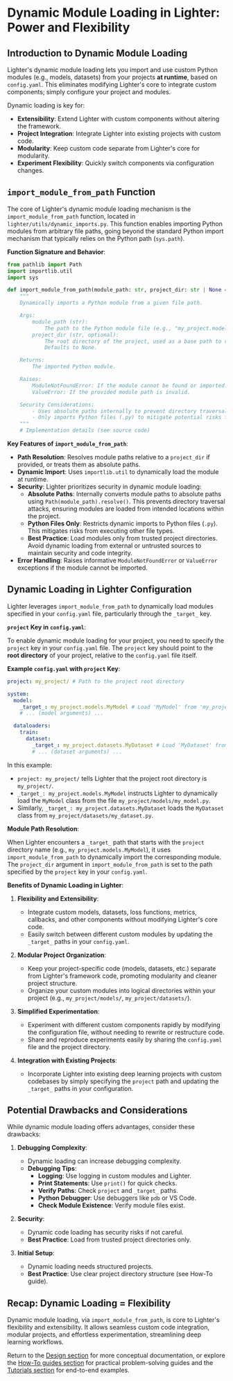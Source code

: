 # Dynamic Module Loading in Lighter: Power and Flexibility

## Introduction to Dynamic Module Loading

Lighter's dynamic module loading lets you import and use custom Python modules (e.g., models, datasets) from your projects **at runtime**, based on `config.yaml`. This eliminates modifying Lighter's core to integrate custom components; simply configure your project and modules.

Dynamic loading is key for:

*   **Extensibility**: Extend Lighter with custom components without altering the framework.
*   **Project Integration**: Integrate Lighter into existing projects with custom code.
*   **Modularity**: Keep custom code separate from Lighter's core for modularity.
*   **Experiment Flexibility**: Quickly switch components via configuration changes.

## `import_module_from_path` Function

The core of Lighter's dynamic module loading mechanism is the `import_module_from_path` function, located in `lighter/utils/dynamic_imports.py`. This function enables importing Python modules from arbitrary file paths, going beyond the standard Python import mechanism that typically relies on the Python path (`sys.path`).

**Function Signature and Behavior**:

```python title="lighter/utils/dynamic_imports.py"
from pathlib import Path
import importlib.util
import sys

def import_module_from_path(module_path: str, project_dir: str | None = None):
    """
    Dynamically imports a Python module from a given file path.

    Args:
        module_path (str): 
            The path to the Python module file (e.g., "my_project.models.MyModel").
        project_dir (str, optional): 
            The root directory of the project, used as a base path to resolve relative module paths. 
            Defaults to None.

    Returns:
        The imported Python module.

    Raises:
        ModuleNotFoundError: If the module cannot be found or imported.
        ValueError: If the provided module path is invalid.

    Security Considerations:
        - Uses absolute paths internally to prevent directory traversal vulnerabilities.
        - Only imports Python files (.py) to mitigate potential risks from other file types.
    """
    # Implementation details (see source code)
```

**Key Features of `import_module_from_path`**:

*   **Path Resolution**: Resolves module paths relative to a `project_dir` if provided, or treats them as absolute paths.
*   **Dynamic Import**: Uses `importlib.util` to dynamically load the module at runtime.
*   **Security**: Lighter prioritizes security in dynamic module loading:
    *   **Absolute Paths**: Internally converts module paths to absolute paths using `Path(module_path).resolve()`. This prevents directory traversal attacks, ensuring modules are loaded from intended locations within the project.
    *   **Python Files Only**: Restricts dynamic imports to Python files (`.py`). This mitigates risks from executing other file types.
    *   **Best Practice**: Load modules only from trusted project directories. Avoid dynamic loading from external or untrusted sources to maintain security and code integrity.
*   **Error Handling**: Raises informative `ModuleNotFoundError` or `ValueError` exceptions if the module cannot be imported.

## Dynamic Loading in Lighter Configuration

Lighter leverages `import_module_from_path` to dynamically load modules specified in your `config.yaml` file, particularly through the `_target_` key.

**`project` Key in `config.yaml`**:

To enable dynamic module loading for your project, you need to specify the `project` key in your `config.yaml` file. The `project` key should point to the **root directory** of your project, relative to the `config.yaml` file itself.

**Example `config.yaml` with `project` Key**:

```yaml title="config.yaml"
project: my_project/ # Path to the project root directory

system:
  model:
    _target_: my_project.models.MyModel # Load 'MyModel' from 'my_project/models/my_model.py'
    # ... (model arguments) ...

  dataloaders:
    train:
      dataset:
        _target_: my_project.datasets.MyDataset # Load 'MyDataset' from 'my_project/datasets/my_dataset.py'
        # ... (dataset arguments) ...
```

In this example:

*   `project: my_project/` tells Lighter that the project root directory is `my_project/`.
*   `_target_: my_project.models.MyModel` instructs Lighter to dynamically load the `MyModel` class from the file `my_project/models/my_model.py`.
*   Similarly, `_target_: my_project.datasets.MyDataset` loads the `MyDataset` class from `my_project/datasets/my_dataset.py`.

**Module Path Resolution**:

When Lighter encounters a `_target_` path that starts with the `project` directory name (e.g., `my_project.models.MyModel`), it uses `import_module_from_path` to dynamically import the corresponding module. The `project_dir` argument in `import_module_from_path` is set to the path specified by the `project` key in your `config.yaml`.

**Benefits of Dynamic Loading in Lighter**:

1.  **Flexibility and Extensibility**:

    *   Integrate custom models, datasets, loss functions, metrics, callbacks, and other components without modifying Lighter's core code.
    *   Easily switch between different custom modules by updating the `_target_` paths in your `config.yaml`.

2.  **Modular Project Organization**:

    *   Keep your project-specific code (models, datasets, etc.) separate from Lighter's framework code, promoting modularity and cleaner project structure.
    *   Organize your custom modules into logical directories within your project (e.g., `my_project/models/`, `my_project/datasets/`).

3.  **Simplified Experimentation**:

    *   Experiment with different custom components rapidly by modifying the configuration file, without needing to rewrite or restructure code.
    *   Share and reproduce experiments easily by sharing the `config.yaml` file and the project directory.

4.  **Integration with Existing Projects**:

    *   Incorporate Lighter into existing deep learning projects with custom codebases by simply specifying the `project` path and updating the `_target_` paths in your configuration.

## Potential Drawbacks and Considerations

While dynamic module loading offers advantages, consider these drawbacks:

1.  **Debugging Complexity**:

    *   Dynamic loading can increase debugging complexity.
    *   **Debugging Tips**:
        *   **Logging**: Use logging in custom modules and Lighter.
        *   **Print Statements**: Use `print()` for quick checks.
        *   **Verify Paths**: Check `project` and `_target_` paths.
        *   **Python Debugger**: Use debuggers like `pdb` or VS Code.
        *   **Check Module Existence**: Verify module files exist.

2.  **Security**:

    *   Dynamic code loading has security risks if not careful.
    *   **Best Practice**: Load from trusted project directories only.

3.  **Initial Setup**:

    *   Dynamic loading needs structured projects.
    *   **Best Practice**: Use clear project directory structure (see How-To guide).

## Recap: Dynamic Loading = Flexibility

Dynamic module loading, via `import_module_from_path`, is core to Lighter's flexibility and extensibility. It allows seamless custom code integration, modular projects, and effortless experimentation, streamlining deep learning workflows.

Return to the [Design section](../design/01_overview.md) for more conceptual documentation, or explore the [How-To guides section](../how-to/01_custom_project_modules.md) for practical problem-solving guides and the [Tutorials section](../tutorials/01_configuration_basics.md) for end-to-end examples.
